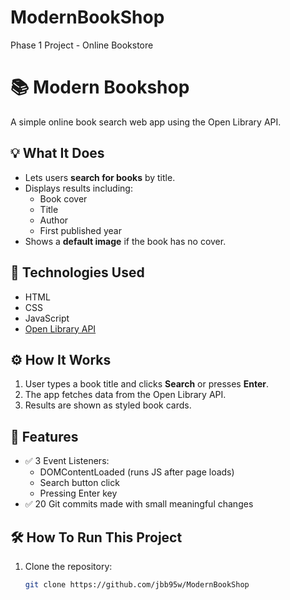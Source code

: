 # ModernBookShop

Phase 1 Project - Online Bookstore

# 📚 Modern Bookshop

A simple online book search web app using the Open Library API.

## 💡 What It Does

- Lets users **search for books** by title.
- Displays results including:
  - Book cover
  - Title
  - Author
  - First published year
- Shows a **default image** if the book has no cover.

## 🔧 Technologies Used

- HTML
- CSS
- JavaScript
- [Open Library API](https://openlibrary.org/dev/docs/api/search)

## ⚙️ How It Works

1. User types a book title and clicks **Search** or presses **Enter**.
2. The app fetches data from the Open Library API.
3. Results are shown as styled book cards.

## 🎯 Features

- ✅ 3 Event Listeners:
  - DOMContentLoaded (runs JS after page loads)
  - Search button click
  - Pressing Enter key
- ✅ 20 Git commits made with small meaningful changes

## 🛠 How To Run This Project

1. Clone the repository:
   ```bash
   git clone https://github.com/jbb95w/ModernBookShop
   ```
